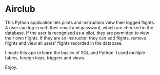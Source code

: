 # Airclub

This Python application lets pilots and instructors view their logged flights.
A user can log in with their email and password, which are checked in the database.
If the user is recognized as a pilot, they are permitted to view their own flights.
If they are an instructor, they can add flights, remove flights and view all users'
flights recorded in the database.

I made this app to learn the basics of SQL and Python.
I used multiple tables, foreign keys, triggers and views.

Enjoy.